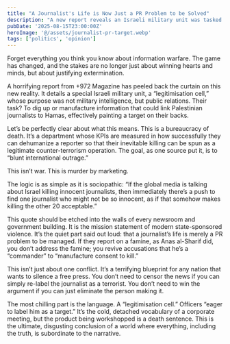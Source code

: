 ```yaml
---
title: "A Journalist's Life is Now Just a PR Problem to be Solved"
description: "A new report reveals an Israeli military unit was tasked with smearing journalists as Hamas fighters. This is the horrifying reality of modern warfare: murder by public relations."
pubDate: '2025-08-15T23:00:00Z'
heroImage: '@/assets/journalist-pr-target.webp'
tags: ['politics', 'opinion']
---
```


Forget everything you think you know about information warfare. The game has changed, and the stakes are no longer just about winning hearts and minds, but about justifying extermination.

A horrifying report from +972 Magazine has peeled back the curtain on this new reality. It details a special Israeli military unit, a “legitimisation cell,” whose purpose was not military intelligence, but public relations. Their task? To dig up or manufacture information that could link Palestinian journalists to Hamas, effectively painting a target on their backs.

Let’s be perfectly clear about what this means. This is a bureaucracy of death. It’s a department whose KPIs are measured in how successfully they can dehumanize a reporter so that their inevitable killing can be spun as a legitimate counter-terrorism operation. The goal, as one source put it, is to “blunt international outrage.”

This isn’t war. This is murder by marketing.

The logic is as simple as it is sociopathic: “If the global media is talking about Israel killing innocent journalists, then immediately there’s a push to find one journalist who might not be so innocent, as if that somehow makes killing the other 20 acceptable.”

This quote should be etched into the walls of every newsroom and government building. It is the mission statement of modern state-sponsored violence. It’s the quiet part said out loud: that a journalist’s life is merely a PR problem to be managed. If they report on a famine, as Anas al-Sharif did, you don’t address the famine; you revive accusations that he’s a “commander” to “manufacture consent to kill.”

This isn’t just about one conflict. It’s a terrifying blueprint for any nation that wants to silence a free press. You don’t need to censor the news if you can simply re-label the journalist as a terrorist. You don’t need to win the argument if you can just eliminate the person making it.

The most chilling part is the language. A “legitimisation cell.” Officers “eager to label him as a target.” It’s the cold, detached vocabulary of a corporate meeting, but the product being workshopped is a death sentence. This is the ultimate, disgusting conclusion of a world where everything, including the truth, is subordinate to the narrative.
